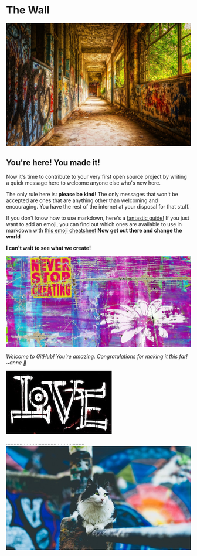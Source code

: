 # The Wall

![Photo by Tama66 via Pixabay](pixabay_Tama66.jpg)

## You're here! You made it! 

Now it's time to contribute to your very first open source project by writing a quick message here to welcome anyone else who's new here. 

The only rule here is: **please be kind!** The only messages that won't be accepted are ones that are anything other than welcoming and encouraging. You have the rest of the internet at your disposal for that stuff.

If you don't know how to use markdown, here's a [fantastic guide!](https://guides.github.com/features/mastering-markdown/) If you just want to add an emoji, you can find out which ones are available to use in markdown with [this emoji cheatsheet](https://www.webfx.com/tools/emoji-cheat-sheet/)
**Now get out there and change the world**


**I can't wait to see what we create!**

![Image by ShonEjai via Pixabay](pixabay_ShonEjai.jpg)

*Welcome to GitHub! You're amazing. Congratulations for making it this far! ~anne :sparkling_heart:*

![Image by pixel2013 via Pixabay](pixabay_pixel2013.jpg)


.....................................................![Image by StockSnap via Pixabay](pixabay_StockSnap(cat).jpg)
